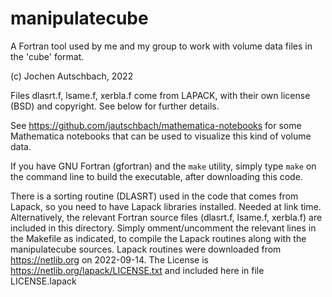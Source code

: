 # manipulatecube

A Fortran tool used by me and my group to work with volume data files in the 
'cube' format.

(c) Jochen Autschbach, 2022

Files dlasrt.f, lsame.f, xerbla.f come from LAPACK, with their own license
(BSD) and copyright. See below for further details.

See https://github.com/jautschbach/mathematica-notebooks for some Mathematica
notebooks that can be used to visualize this kind of volume data.

If you have GNU Fortran (gfortran) and the `make` utility, simply type
`make` on the command line to build the executable, after downloading this code.

There is a sorting routine (DLASRT) used in the code that comes from Lapack, so 
you need to have Lapack libraries installed. Needed at link time. Alternatively,
the relevant Fortran source files (dlasrt.f, lsame.f, xerbla.f) are included in 
this directory. Simply omment/uncomment the relevant lines in the Makefile as 
indicated, to compile the Lapack routines along with the manipulatecube sources. Lapack routines were downloaded from https://netlib.org on 2022-09-14. The License is 
https://netlib.org/lapack/LICENSE.txt and included here in file LICENSE.lapack
